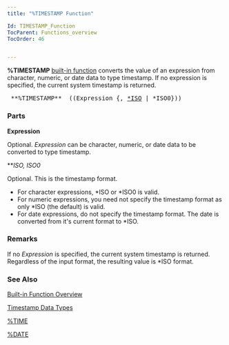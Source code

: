 ```yaml
---
title: "%TIMESTAMP Function"

Id: TIMESTAMP_Function
TocParent: Functions_overview
TocOrder: 46


---
```


**%TIMESTAMP** [built-in function](Functions_overview.html) converts the value of an expression from character, numeric, or date data to type timestamp. If no expression is specified, the current system timestamp is returned. 
<pre class="prettyprint">
 **%TIMESTAMP**  ((Expression {, <u>*ISO</u> | *ISO0}))<br /></pre>

### Parts

**Expression** 

Optional. *Expression* can be character, numeric, or date data to be converted to type timestamp.


***ISO, *ISO0** 

Optional. This is the timestamp format. 

- For character expressions, *ISO or *ISO0 is valid.
- For numeric expressions, you need not specify the timestamp format as only *ISO
                        (the default) is valid.
- For date expressions, do not specify the timestamp format. The date is
                        converted from it's current format to *ISO.


### Remarks
If no *Expression* is specified, the current system timestamp is returned. Regardless of the input format, the resulting value is *ISO format. 

### See Also
[Built-in Function Overview](Functions_overview.html)

[Timestamp Data Types](Timestamp_Data_Type.html)

[%TIME](TIME_Function.html)

[%DATE](DATE_Function.html) 
